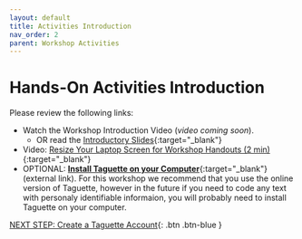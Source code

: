 ```yaml
---
layout: default
title: Activities Introduction
nav_order: 2
parent: Workshop Activities
---
```

# Hands-On Activities Introduction

Please review the following links:

- Watch the Workshop Introduction Video (_video coming soon_).
    - OR read the [Introductory Slides](https://docs.google.com/presentation/d/1nvTIt4C5t2Gj7_FsfdbTFioU21t3-Dadu7_BiTaRAMo/){:target="_blank"}
- Video: [Resize Your Laptop Screen for Workshop Handouts (2 min)](https://www.youtube.com/watch?v=Igk5hZUfzN0){:target="_blank"}
- OPTIONAL: [**Install Taguette on your Computer**](https://gitlab.com/remram44/taguette/-/tags){:target="_blank"} (external link). For this workshop we recommend that you use the online version of Taguette, however in the future if you need to code any text with personaly identifiable informaion, you will probably need to install Taguette on your computer.


[NEXT STEP: Create a Taguette Account](create-account.html){: .btn .btn-blue }
